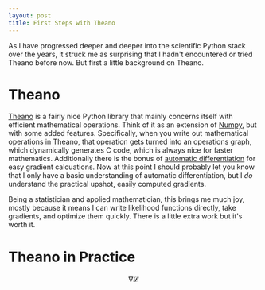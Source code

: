 ```yaml
---
layout: post
title: First Steps with Theano
---
```


As I have progressed deeper and deeper into the scientific Python stack over the years, it struck me as surprising that I hadn't encountered or tried Theano before now. But first a little background on Theano.

# Theano

[Theano](http://www.deeplearning.net/software/theano/index.html) is a fairly nice Python library that mainly concerns itself with efficient mathematical operations. Think of it as an extension of [Numpy](http://www.numpy.org/), but with some added features. Specifically, when you write out mathematical operations in Theano, that operation gets turned into an operations graph, which dynamically generates C code, which is always nice for faster mathematics. Additionally there is the bonus of [automatic differentiation](https://en.wikipedia.org/wiki/Automatic_differentiation) for easy gradient calcuations. Now at this point I should probably let you know that I only have a basic understanding of automatic differentiation, but I *do* understand the practical upshot, easily computed gradients.

Being a statistician and applied mathematician, this brings me much joy, mostly because it means I can write likelihood functions directly, take gradients, and optimize them quickly. There is a little extra work but it's worth it.

# Theano in Practice

$$ \nabla \mathcal{L} $$
